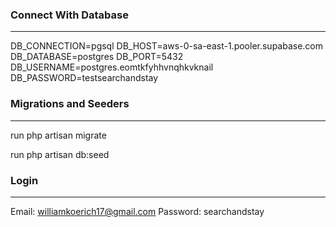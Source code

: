 ### Connect With Database 

---

DB_CONNECTION=pgsql
DB_HOST=aws-0-sa-east-1.pooler.supabase.com
DB_DATABASE=postgres
DB_PORT=5432
DB_USERNAME=postgres.eomtkfyhhvnqhkvknail
DB_PASSWORD=testsearchandstay

### Migrations and Seeders

---

run php artisan migrate

run php artisan db:seed


### Login

--- 

Email: williamkoerich17@gmail.com
Password: searchandstay


